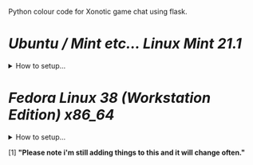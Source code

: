 
Python colour code for Xonotic game chat using flask.




# *Ubuntu / Mint etc... Linux Mint 21.1*
<details>
<summary>How to setup...</summary>
```
sudo apt install python3-pip
pip3 install -r requierments.txt
python3 chat-server.py
```

will show Flask Running then:
move chat-server.cfg to your game Xonotic/data
go to Xonotic and hit "`" for terminal 

```
exec chat-server.cfg
```

__Hit 'o' for chat in colour__

</details>


# *Fedora Linux 38 (Workstation Edition) x86_64*
<details>
<summary>How to setup...</summary>
```
sudo dnf install python3-pip
pip3 install requirements.txt
python3 chat-server.py
```

will show Flask Running then:
move chat-server.cfg to your game Xonotic/data
go to Xonotic and hit "`" for terminal 

```
exec chat-server.cfg
```

__Hit 'o' for chat in colour__

</details>


[1]
__"Please note i'm still adding things to this and it will change often."__
